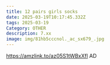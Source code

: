 ```yaml
---
title: 12 pairs girls socks
date: 2025-03-19T10:17:45.332Z
tags: 2025-03-19
Category: OTHER
description: 7.xx
image: img/81hb5cccnol._ac_sx679_.jpg
---
```

https://amzlink.to/az05S1tWBxXfl
AD